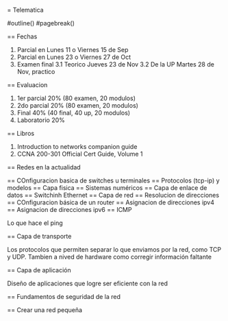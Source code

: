 = Telematica

#outline()
#pagebreak()


== Fechas

1. Parcial en Lunes 11 o Viernes 15 de Sep
2. Parcial en Lunes 23 o Viernes 27 de Oct
3. Examen final
  3.1 Teorico Jueves 23 de Nov
  3.2 De la UP Martes 28 de Nov, practico

== Evaluacion

1. 1er parcial 20% (80 examen, 20 modulos)
2. 2do parcial 20% (80 examen, 20 modulos)
3. Final 40% (40 final, 40 up, 20 modulos)
4. Laboratorio 20%

== Libros

1. Introduction to networks companion guide
2. CCNA 200-301 Official Cert Guide, Volume 1

== Redes en la actualidad



== COnfiguracion basica de switches u terminales
== Protocolos (tcp-ip) y modelos
== Capa fisica
== Sistemas numéricos
== Capa de enlace de datos
== Switchinh Ethernet
== Capa de red
== Resolucion de direcciones
== COnfiguracion básica de un router
== Asignacion de direcciones ipv4
== Asignacion de direcciones ipv6
== ICMP

Lo que hace el ping

== Capa de transporte

Los protocolos que permiten separar lo que enviamos por la red, como TCP y UDP. 
Tambien a nived de hardware como corregir información faltante

== Capa de aplicación

Diseño de aplicaciones que logre ser eficiente con la red

== Fundamentos de seguridad de la red

== Crear una red pequeña


